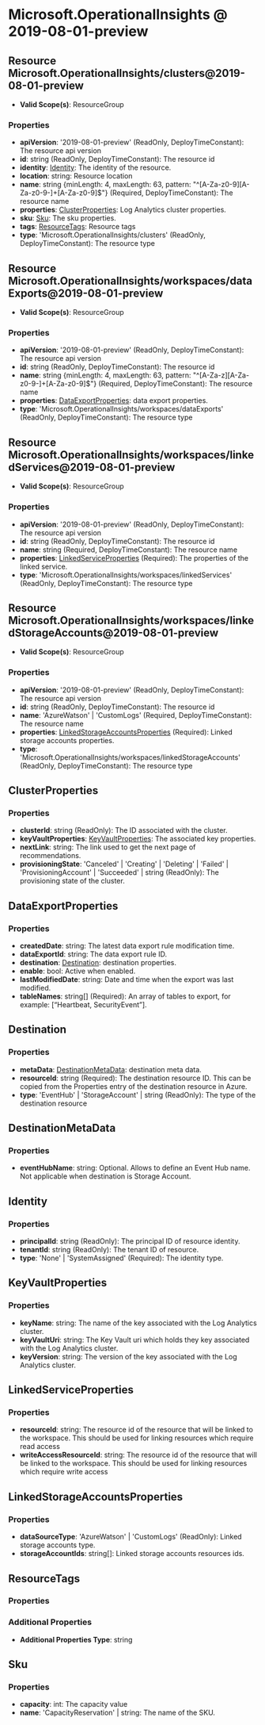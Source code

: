 # Microsoft.OperationalInsights @ 2019-08-01-preview

## Resource Microsoft.OperationalInsights/clusters@2019-08-01-preview
* **Valid Scope(s)**: ResourceGroup
### Properties
* **apiVersion**: '2019-08-01-preview' (ReadOnly, DeployTimeConstant): The resource api version
* **id**: string (ReadOnly, DeployTimeConstant): The resource id
* **identity**: [Identity](#identity): The identity of the resource.
* **location**: string: Resource location
* **name**: string {minLength: 4, maxLength: 63, pattern: "^[A-Za-z0-9][A-Za-z0-9-]+[A-Za-z0-9]$"} (Required, DeployTimeConstant): The resource name
* **properties**: [ClusterProperties](#clusterproperties): Log Analytics cluster properties.
* **sku**: [Sku](#sku): The sku properties.
* **tags**: [ResourceTags](#resourcetags): Resource tags
* **type**: 'Microsoft.OperationalInsights/clusters' (ReadOnly, DeployTimeConstant): The resource type

## Resource Microsoft.OperationalInsights/workspaces/dataExports@2019-08-01-preview
* **Valid Scope(s)**: ResourceGroup
### Properties
* **apiVersion**: '2019-08-01-preview' (ReadOnly, DeployTimeConstant): The resource api version
* **id**: string (ReadOnly, DeployTimeConstant): The resource id
* **name**: string {minLength: 4, maxLength: 63, pattern: "^[A-Za-z][A-Za-z0-9-]+[A-Za-z0-9]$"} (Required, DeployTimeConstant): The resource name
* **properties**: [DataExportProperties](#dataexportproperties): data export properties.
* **type**: 'Microsoft.OperationalInsights/workspaces/dataExports' (ReadOnly, DeployTimeConstant): The resource type

## Resource Microsoft.OperationalInsights/workspaces/linkedServices@2019-08-01-preview
* **Valid Scope(s)**: ResourceGroup
### Properties
* **apiVersion**: '2019-08-01-preview' (ReadOnly, DeployTimeConstant): The resource api version
* **id**: string (ReadOnly, DeployTimeConstant): The resource id
* **name**: string (Required, DeployTimeConstant): The resource name
* **properties**: [LinkedServiceProperties](#linkedserviceproperties) (Required): The properties of the linked service.
* **type**: 'Microsoft.OperationalInsights/workspaces/linkedServices' (ReadOnly, DeployTimeConstant): The resource type

## Resource Microsoft.OperationalInsights/workspaces/linkedStorageAccounts@2019-08-01-preview
* **Valid Scope(s)**: ResourceGroup
### Properties
* **apiVersion**: '2019-08-01-preview' (ReadOnly, DeployTimeConstant): The resource api version
* **id**: string (ReadOnly, DeployTimeConstant): The resource id
* **name**: 'AzureWatson' | 'CustomLogs' (Required, DeployTimeConstant): The resource name
* **properties**: [LinkedStorageAccountsProperties](#linkedstorageaccountsproperties) (Required): Linked storage accounts properties.
* **type**: 'Microsoft.OperationalInsights/workspaces/linkedStorageAccounts' (ReadOnly, DeployTimeConstant): The resource type

## ClusterProperties
### Properties
* **clusterId**: string (ReadOnly): The ID associated with the cluster.
* **keyVaultProperties**: [KeyVaultProperties](#keyvaultproperties): The associated key properties.
* **nextLink**: string: The link used to get the next page of recommendations.
* **provisioningState**: 'Canceled' | 'Creating' | 'Deleting' | 'Failed' | 'ProvisioningAccount' | 'Succeeded' | string (ReadOnly): The provisioning state of the cluster.

## DataExportProperties
### Properties
* **createdDate**: string: The latest data export rule modification time.
* **dataExportId**: string: The data export rule ID.
* **destination**: [Destination](#destination): destination properties.
* **enable**: bool: Active when enabled.
* **lastModifiedDate**: string: Date and time when the export was last modified.
* **tableNames**: string[] (Required): An array of tables to export, for example: [“Heartbeat, SecurityEvent”].

## Destination
### Properties
* **metaData**: [DestinationMetaData](#destinationmetadata): destination meta data.
* **resourceId**: string (Required): The destination resource ID. This can be copied from the Properties entry of the destination resource in Azure.
* **type**: 'EventHub' | 'StorageAccount' | string (ReadOnly): The type of the destination resource

## DestinationMetaData
### Properties
* **eventHubName**: string: Optional. Allows to define an Event Hub name. Not applicable when destination is Storage Account.

## Identity
### Properties
* **principalId**: string (ReadOnly): The principal ID of resource identity.
* **tenantId**: string (ReadOnly): The tenant ID of resource.
* **type**: 'None' | 'SystemAssigned' (Required): The identity type.

## KeyVaultProperties
### Properties
* **keyName**: string: The name of the key associated with the Log Analytics cluster.
* **keyVaultUri**: string: The Key Vault uri which holds they key associated with the Log Analytics cluster.
* **keyVersion**: string: The version of the key associated with the Log Analytics cluster.

## LinkedServiceProperties
### Properties
* **resourceId**: string: The resource id of the resource that will be linked to the workspace. This should be used for linking resources which require read access
* **writeAccessResourceId**: string: The resource id of the resource that will be linked to the workspace. This should be used for linking resources which require write access

## LinkedStorageAccountsProperties
### Properties
* **dataSourceType**: 'AzureWatson' | 'CustomLogs' (ReadOnly): Linked storage accounts type.
* **storageAccountIds**: string[]: Linked storage accounts resources ids.

## ResourceTags
### Properties
### Additional Properties
* **Additional Properties Type**: string

## Sku
### Properties
* **capacity**: int: The capacity value
* **name**: 'CapacityReservation' | string: The name of the SKU.

